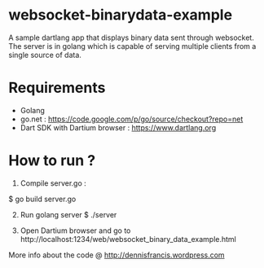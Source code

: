 websocket-binarydata-example
============================

A sample dartlang app that displays binary data sent through websocket. The server is in golang which is capable of serving multiple clients from a single source of data.


Requirements
============

* Golang
* go.net : https://code.google.com/p/go/source/checkout?repo=net
* Dart SDK with Dartium browser : https://www.dartlang.org

How to run ?
============

1) Compile server.go :

$ go build server.go

2) Run golang server
$ ./server

3) Open Dartium browser and go to http://localhost:1234/web/websocket_binary_data_example.html


More info about the code @ http://dennisfrancis.wordpress.com


